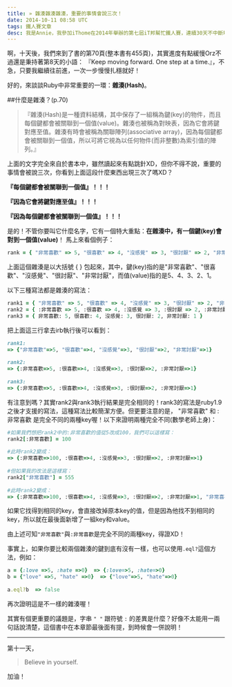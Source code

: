 ```yaml
---
title: » 雜湊雜湊雜湊，重要的事情會說三次！
date: 2014-10-11 08:58 UTC
tags: 鐵人賽文章
desc: 我是Annie，我參加iThome在2014年舉辦的第七屆iT邦幫忙鐵人賽，連續30天不中斷地記錄自己學習Ruby的歷程，這一系列30篇文章，推薦給跟我一樣初學Ruby約半年的朋友參考。
---
```


啊，十天後，我們來到了書的第70頁(整本書有455頁)，其實進度有點緩慢Orz不過還是秉持著第8天的小語：
『Keep moving forward. One step at a time.』，不急，只要我繼續往前進，一次一步慢慢扎穩就好！

好的，來談談Ruby中非常重要的一環：**雜湊(Hash)**。

##什麼是雜湊？(p.70)

> 『雜湊(Hash)是一種資料結構，其中保存了一組稱為鍵(key)的物件，而且每個鍵都會被關聯到一個值(value)。雜湊也被稱為對映表，因為它會將鍵對應至值。雜湊有時會被稱為關聯陣列(associative array)，因為每個鍵都會被關聯到一個值，所以可將它視為以任何物件(而非整數)為索引值的陣列。』

上面的文字完全來自於書本中，雖然讀起來有點跳針XD，但你不得不說，重要的事情會被說三次，你看到上面這段什麼東西出現三次了嗎XD？

**『每個鍵都會被關聯到一個值』！！！**

**『因為它會將鍵對應至值』！！！**

**『因為每個鍵都會被關聯到一個值』！！！**

是的！不管你要叫它什麼名字，它有一個特大重點：**在雜湊中，有一個鍵(key)會對到一個值(value)**！
馬上來看個例子：

~~~ruby
rank = { "非常喜歡" => 5, "很喜歡" => 4, "沒感覺" => 3, "很討厭" => 2, "非常討厭" =>1 }  
~~~

上面這個雜湊是以大括號 { } 包起來，其中，鍵(key)指的是"非常喜歡"、"很喜歡"、"沒感覺"、"很討厭"、"非常討厭"，而值(value)指的是5、4、3、2、1。

以下三種寫法都是雜湊的寫法：

~~~ruby
rank1 = { "非常喜歡" => 5, "很喜歡" => 4, "沒感覺" => 3, "很討厭" => 2, "非常討厭" =>1 }  
rank2 = { :非常喜歡 => 5, :很喜歡 => 4, :沒感覺 => 3, :很討厭 => 2, :非常討厭 =>1 }  
rank3 = { 非常喜歡: 5, 很喜歡: 4, 沒感覺: 3, 很討厭: 2, 非常討厭: 1 }  
~~~

把上面這三行拿去irb執行後可以看到：

~~~ruby
rank1:  
=> {"非常喜歡"=>5, "很喜歡"=>4, "沒感覺"=>3, "很討厭"=>2, "非常討厭"=>1}  
  
rank2:  
=> {:非常喜歡=>5, :很喜歡=>4, :沒感覺=>3, :很討厭=>2, :非常討厭=>1}  
  
rank3:  
=> {:非常喜歡=>5, :很喜歡=>4, :沒感覺=>3, :很討厭=>2, :非常討厭=>1}  
~~~

有注意到嗎？其實rank2與rank3執行結果是完全相同的！rank3的寫法是ruby1.9之後才支援的寫法，這種寫法比較簡潔方便。但更要注意的是， "非常喜歡" 和 :非常喜歡 是完全不同的兩種key喔！以下來證明兩種完全不同(數學老師上身)：

~~~ruby
#如果我們想把rank2中的:非常喜歡的值從5改成100，我們可以這樣寫：  
rank2[:非常喜歡] = 100  
  
#此時rank2變成：  
=> {:非常喜歡=>100, :很喜歡=>4, :沒感覺=>3, :很討厭=>2, :非常討厭=>1}  
  
#但如果我的改法是這樣寫：  
rank2["非常喜歡"] = 555  
  
#此時rank2變成：  
=> {:非常喜歡=>100, :很喜歡=>4, :沒感覺=>3, :很討厭=>2, :非常討厭=>1, "非常喜歡"=>555}  
~~~

如果它找得到相同的key，會直接改掉原本key的值，但是因為他找不到相同的key，所以就在最後面新增了一組key和value。

由上述可知`"非常喜歡"`與`:非常喜歡`是完全不同的兩種key，得證XD！

事實上，如果你要比較兩個雜湊的鍵到底有沒有一樣，也可以使用`.eql?`這個方法，例如：

~~~ruby
a = {:love =>5, :hate =>0}  => {:love=>5, :hate=>0}  
b = {"love" =>5, "hate" =>0}  => {"love"=>5, "hate"=>0}  
  
a.eql?b  => false  
~~~

再次證明這是不一樣的雜湊喔！

其實有個更重要的議題是，字串 `" "` 跟符號 `:` 的差異是什麼？好像不太能用一兩句話說清楚，這個書中在本章節最後面有提，到時候會一併說明！

---

第十一天，

> Believe in yourself.

加油！